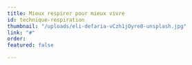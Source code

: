 ```yaml
---
title: Mieux respirer pour mieux vivre
id: technique-respiration
thumbnail: "/uploads/eli-defaria-vCzh1jOyre8-unsplash.jpg"
link: "#"
order: 
featured: false

---
```

